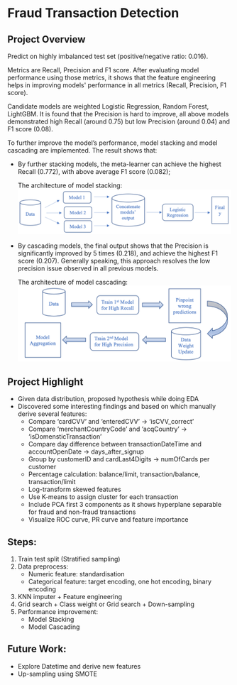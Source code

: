 # Fraud Transaction Detection

## Project Overview
Predict on highly imbalanced test set (positive/negative ratio: 0.016).

Metrics are Recall, Precision and F1 score. After evaluating model performance using those metrics, it shows that the feature engineering helps in improving models' performance in all metrics (Recall, Precision, F1 score). 

Candidate models are weighted Logistic Regression, Random Forest, LightGBM. It is found that the Precision is hard to improve, all above models demonstrated high Recall (around 0.75) but low Precision (around 0.04) and F1 score (0.08).

To further improve the model’s performance, model stacking and model cascading are implemented. The result shows that:
- By further stacking models, the meta-learner can achieve the highest Recall (0.772), with above average F1 score (0.082);

    The architecture of model stacking:
![stack model architecture](https://github.com/YangHong92/Fraud-Transaction-Detection/raw/master/stacking_model_architecture.png)

- By cascading models, the final output shows that the Precision is significantly improved by 5 times (0.218), and achieve the highest F1 score (0.207). Generally speaking, this approach resolves the low precision issue observed in all previous models.

    The architecture of model cascading:
![cascade model architecture](https://github.com/YangHong92/Fraud-Transaction-Detection/raw/master/cascade_model_architecture.png)

## Project Highlight
-	Given data distribution, proposed hypothesis while doing EDA
-	Discovered some interesting findings and based on which manually derive several features:
    -  Compare ‘cardCVV’ and ‘enteredCVV’ -> ‘isCVV_correct’
    - Compare ‘merchantCountryCode’ and ‘acqCountry’ -> ‘isDomensticTransaction’ 
    - Compare day difference between transactionDateTime and accountOpenDate -> days_after_signup
    - Group by customerID and cardLast4Digits -> numOfCards per customer 
    - Percentage calculation: balance/limit, transaction/balance, transaction/limit
    - Log-transform skewed features
    - Use K-means to assign cluster for each transaction
    - Include PCA first 3 components as it shows hyperplane separable for fraud and non-fraud transactions
    - Visualize ROC curve, PR curve and feature importance 

## Steps:
1.	Train test split (Stratified sampling)
2.	Data preprocess:
	- Numeric feature: standardisation
	- Categorical feature: target encoding, one hot encoding, binary encoding
3.	KNN imputer + Feature engineering
4.	Grid search + Class weight or Grid search + Down-sampling
5.	Performance improvement:
	- Model Stacking
	- Model Cascading

## Future Work:
-	Explore Datetime and derive new features
-	Up-sampling using SMOTE
